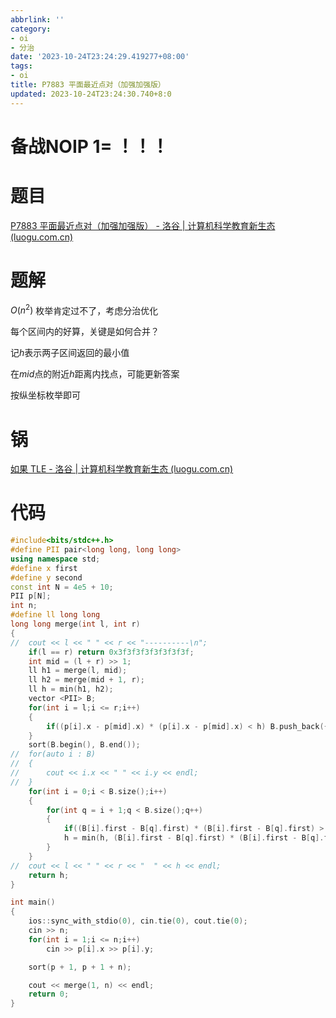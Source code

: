 ```yaml
---
abbrlink: ''
category:
- oi
- 分治
date: '2023-10-24T23:24:29.419277+08:00'
tags:
- oi
title: P7883 平面最近点对（加强加强版）
updated: 2023-10-24T23:24:30.740+8:0
---
```

# 备战NOIP 1= ！！！

# 题目

[P7883 平面最近点对（加强加强版） - 洛谷 | 计算机科学教育新生态 (luogu.com.cn)](https://www.luogu.com.cn/problem/P7883)

# 题解

$O(n^2)$ 枚举肯定过不了，考虑分治优化

每个区间内的好算，关键是如何合并？

记$h$表示两子区间返回的最小值

在$mid$点的附近$h$距离内找点，可能更新答案

按纵坐标枚举即可

# 锅

[如果 TLE - 洛谷 | 计算机科学教育新生态 (luogu.com.cn)](https://www.luogu.com.cn/discuss/478307)

# 代码

```cpp
#include<bits/stdc++.h>
#define PII pair<long long, long long> 
using namespace std;
#define x first
#define y second 
const int N = 4e5 + 10;
PII p[N];
int n;
#define ll long long 
long long merge(int l, int r)
{
//	cout << l << " " << r << "----------\n";
	if(l == r) return 0x3f3f3f3f3f3f3f3f; 
	int mid = (l + r) >> 1;
	ll h1 = merge(l, mid);
	ll h2 = merge(mid + 1, r);
	ll h = min(h1, h2);
	vector <PII> B;
	for(int i = l;i <= r;i++)
	{
		if((p[i].x - p[mid].x) * (p[i].x - p[mid].x) < h) B.push_back({p[i].y, p[i].x}); 
	}
	sort(B.begin(), B.end());
//	for(auto i : B)
//	{
//		cout << i.x << " " << i.y << endl;
//	}
	for(int i = 0;i < B.size();i++)
	{
		for(int q = i + 1;q < B.size();q++)
		{
			if((B[i].first - B[q].first) * (B[i].first - B[q].first) > h) break;
			h = min(h, (B[i].first - B[q].first) * (B[i].first - B[q].first) + (B[i].second - B[q].second) * (B[i].second - B[q].second));
		}
	}
//	cout << l << " " << r << "  " << h << endl;
	return h;
}

int main()
{
	ios::sync_with_stdio(0), cin.tie(0), cout.tie(0);
	cin >> n;
	for(int i = 1;i <= n;i++)
		cin >> p[i].x >> p[i].y;

	sort(p + 1, p + 1 + n);

	cout << merge(1, n) << endl;
	return 0;
}
```
